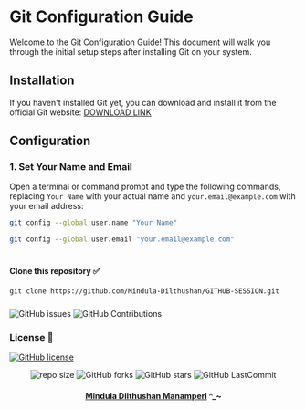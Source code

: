 # Git Configuration Guide

Welcome to the Git Configuration Guide! This document will walk you through the initial setup steps after installing Git on your system.

## Installation

If you haven't installed Git yet, you can download and install it from the official Git website: [DOWNLOAD LINK](https://git-scm.com/downloads)

## Configuration

### 1. Set Your Name and Email

Open a terminal or command prompt and type the following commands, replacing ```Your Name``` with your actual name and ```your.email@example.com``` with your email address:

```bash
git config --global user.name "Your Name"
```

```bash
git config --global user.email "your.email@example.com"
```


<div align="center">

# 
</div>

#### Clone this repository ✅
```md
git clone https://github.com/Mindula-Dilthushan/GITHUB-SESSION.git
```
###

![GitHub issues](https://img.shields.io/github/issues/Mindula-Dilthushan/GITHUB-SESSION?&labelColor=black&color=eb3b5a&label=Issues&logo=issues&logoColor=black&style=for-the-badge)
![GitHub Contributions](https://img.shields.io/github/contributors/Mindula-Dilthushan/GITHUB-SESSION?&labelColor=black&color=8854d0&style=for-the-badge)

### License 📝
[![GitHub license](https://img.shields.io/github/license/Mindula-Dilthushan/GITHUB-SESSION?&labelColor=black&color=3867d6&style=for-the-badge)](https://github.com/Mindula-Dilthushan/GITHUB-SESSION/blob/master/LICENSE)


<div align="center">

![repo size](https://img.shields.io/github/repo-size/Mindula-Dilthushan/GITHUB-SESSION?label=Repo%20Size&style=for-the-badge&labelColor=black&color=20bf6b)
![GitHub forks](https://img.shields.io/github/forks/Mindula-Dilthushan/GITHUB-SESSION?&labelColor=black&color=0fb9b1&style=for-the-badge)
![GitHub stars](https://img.shields.io/github/stars/Mindula-Dilthushan/GITHUB-SESSION?&labelColor=black&color=f7b731&style=for-the-badge)
![GitHub LastCommit](https://img.shields.io/github/last-commit/Mindula-Dilthushan/GITHUB-SESSION?logo=github&labelColor=black&color=d1d8e0&style=for-the-badge)

</div>

<div align="center"> 

#### [Mindula Dilthushan Manamperi](http://minduladilthushan.netlify.app/) ^_~
</div>
